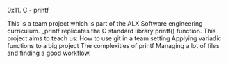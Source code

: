 0x11. C - printf

This is a team project which is part of the ALX Software engineering curriculum. _printf replicates the C standard library printf() function.
This project aims to teach us:
How to use git in a team setting Applying variadic functions to a big project The complexities of printf Managing a lot of files and finding a good workflow.
